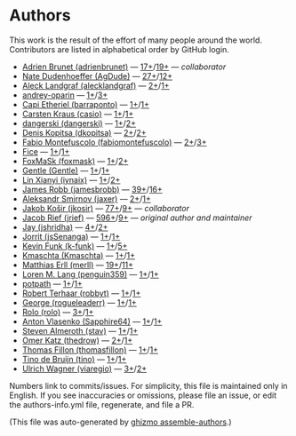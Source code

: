 # Authors

This work is the result of the effort of many people around the world.
Contributors are listed in alphabetical order by GitHub login.


* [Adrien Brunet (adrienbrunet)](https://github.com/adrienbrunet) — [17+](https://github.com/jrief/django-angular/commits?author=adrienbrunet)/[19+](https://github.com/jrief/django-angular/issues?q=author%3Aadrienbrunet) — _collaborator_
* [Nate Dudenhoeffer (AgDude)](https://github.com/AgDude) — [27+](https://github.com/jrief/django-angular/commits?author=AgDude)/[12+](https://github.com/jrief/django-angular/issues?q=author%3AAgDude)
* [Aleck Landgraf (alecklandgraf)](https://github.com/alecklandgraf) — [2+](https://github.com/jrief/django-angular/commits?author=alecklandgraf)/[1+](https://github.com/jrief/django-angular/issues?q=author%3Aalecklandgraf)
* [andrey-oparin](https://github.com/andrey-oparin) — [1+](https://github.com/jrief/django-angular/commits?author=andrey-oparin)/[3+](https://github.com/jrief/django-angular/issues?q=author%3Aandrey-oparin)
* [Capi Etheriel (barraponto)](https://github.com/barraponto) — [1+](https://github.com/jrief/django-angular/commits?author=barraponto)/[1+](https://github.com/jrief/django-angular/issues?q=author%3Abarraponto)
* [Carsten Kraus (casio)](https://github.com/casio) — [1+](https://github.com/jrief/django-angular/commits?author=casio)/[1+](https://github.com/jrief/django-angular/issues?q=author%3Acasio)
* [dangerski (dangerski)](https://github.com/dangerski) — [1+](https://github.com/jrief/django-angular/commits?author=dangerski)/[2+](https://github.com/jrief/django-angular/issues?q=author%3Adangerski)
* [Denis Kopitsa (dkopitsa)](https://github.com/dkopitsa) — [2+](https://github.com/jrief/django-angular/commits?author=dkopitsa)/[2+](https://github.com/jrief/django-angular/issues?q=author%3Adkopitsa)
* [Fabio Montefuscolo (fabiomontefuscolo)](https://github.com/fabiomontefuscolo) — [2+](https://github.com/jrief/django-angular/commits?author=fabiomontefuscolo)/[3+](https://github.com/jrief/django-angular/issues?q=author%3Afabiomontefuscolo)
* [Fice](https://github.com/Fice) — [1+](https://github.com/jrief/django-angular/commits?author=Fice)/[1+](https://github.com/jrief/django-angular/issues?q=author%3AFice)
* [FoxMaSk (foxmask)](https://github.com/foxmask) — [1+](https://github.com/jrief/django-angular/commits?author=foxmask)/[2+](https://github.com/jrief/django-angular/issues?q=author%3Afoxmask)
* [Gentle (Gentle)](https://github.com/Gentle) — [1+](https://github.com/jrief/django-angular/commits?author=Gentle)/[1+](https://github.com/jrief/django-angular/issues?q=author%3AGentle)
* [Lin Xianyi (iynaix)](https://github.com/iynaix) — [1+](https://github.com/jrief/django-angular/commits?author=iynaix)/[2+](https://github.com/jrief/django-angular/issues?q=author%3Aiynaix)
* [James Robb (jamesbrobb)](https://github.com/jamesbrobb) — [39+](https://github.com/jrief/django-angular/commits?author=jamesbrobb)/[16+](https://github.com/jrief/django-angular/issues?q=author%3Ajamesbrobb)
* [Aleksandr Smirnov (jaxer)](https://github.com/jaxer) — [2+](https://github.com/jrief/django-angular/commits?author=jaxer)/[1+](https://github.com/jrief/django-angular/issues?q=author%3Ajaxer)
* [Jakob Košir (jkosir)](https://github.com/jkosir) — [77+](https://github.com/jrief/django-angular/commits?author=jkosir)/[9+](https://github.com/jrief/django-angular/issues?q=author%3Ajkosir) — _collaborator_
* [Jacob Rief (jrief)](https://github.com/jrief) — [596+](https://github.com/jrief/django-angular/commits?author=jrief)/[9+](https://github.com/jrief/django-angular/issues?q=author%3Ajrief) — _original author and maintainer_
* [Jay (jshridha)](https://github.com/jshridha) — [4+](https://github.com/jrief/django-angular/commits?author=jshridha)/[2+](https://github.com/jrief/django-angular/issues?q=author%3Ajshridha)
* [Jorrit (jsSenanga)](https://github.com/jsSenanga) — [1+](https://github.com/jrief/django-angular/commits?author=jsSenanga)/[1+](https://github.com/jrief/django-angular/issues?q=author%3AjsSenanga)
* [Kevin Funk (k-funk)](https://github.com/k-funk) — [1+](https://github.com/jrief/django-angular/commits?author=k-funk)/[5+](https://github.com/jrief/django-angular/issues?q=author%3Ak-funk)
* [Kmaschta (Kmaschta)](https://github.com/Kmaschta) — [1+](https://github.com/jrief/django-angular/commits?author=Kmaschta)/[1+](https://github.com/jrief/django-angular/issues?q=author%3AKmaschta)
* [Matthias Erll (merll)](https://github.com/merll) — [19+](https://github.com/jrief/django-angular/commits?author=merll)/[11+](https://github.com/jrief/django-angular/issues?q=author%3Amerll)
* [Loren M. Lang (penguin359)](https://github.com/penguin359) — [1+](https://github.com/jrief/django-angular/commits?author=penguin359)/[1+](https://github.com/jrief/django-angular/issues?q=author%3Apenguin359)
* [potpath](https://github.com/potpath) — [1+](https://github.com/jrief/django-angular/commits?author=potpath)/[1+](https://github.com/jrief/django-angular/issues?q=author%3Apotpath)
* [Robert Terhaar (robbyt)](https://github.com/robbyt) — [1+](https://github.com/jrief/django-angular/commits?author=robbyt)/[1+](https://github.com/jrief/django-angular/issues?q=author%3Arobbyt)
* [George (rogueleaderr)](https://github.com/rogueleaderr) — [1+](https://github.com/jrief/django-angular/commits?author=rogueleaderr)/[1+](https://github.com/jrief/django-angular/issues?q=author%3Arogueleaderr)
* [Rolo (rolo)](https://github.com/rolo) — [3+](https://github.com/jrief/django-angular/commits?author=rolo)/[1+](https://github.com/jrief/django-angular/issues?q=author%3Arolo)
* [Anton Vlasenko (Sapphire64)](https://github.com/Sapphire64) — [1+](https://github.com/jrief/django-angular/commits?author=Sapphire64)/[1+](https://github.com/jrief/django-angular/issues?q=author%3ASapphire64)
* [Steven Almeroth (stav)](https://github.com/stav) — [1+](https://github.com/jrief/django-angular/commits?author=stav)/[1+](https://github.com/jrief/django-angular/issues?q=author%3Astav)
* [Omer Katz (thedrow)](https://github.com/thedrow) — [2+](https://github.com/jrief/django-angular/commits?author=thedrow)/[1+](https://github.com/jrief/django-angular/issues?q=author%3Athedrow)
* [Thomas Fillon (thomasfillon)](https://github.com/thomasfillon) — [1+](https://github.com/jrief/django-angular/commits?author=thomasfillon)/[1+](https://github.com/jrief/django-angular/issues?q=author%3Athomasfillon)
* [Tino de Bruijn (tino)](https://github.com/tino) — [1+](https://github.com/jrief/django-angular/commits?author=tino)/[1+](https://github.com/jrief/django-angular/issues?q=author%3Atino)
* [Ulrich Wagner (viaregio)](https://github.com/viaregio) — [3+](https://github.com/jrief/django-angular/commits?author=viaregio)/[2+](https://github.com/jrief/django-angular/issues?q=author%3Aviaregio)

Numbers link to commits/issues.
For simplicity, this file is maintained only in English.
If you see inaccuracies or omissions, please file an issue, or edit the authors-info.yml file, regenerate, and file a PR.



(This file was auto-generated by [ghizmo assemble-authors](https://github.com/jlevy/ghizmo).)